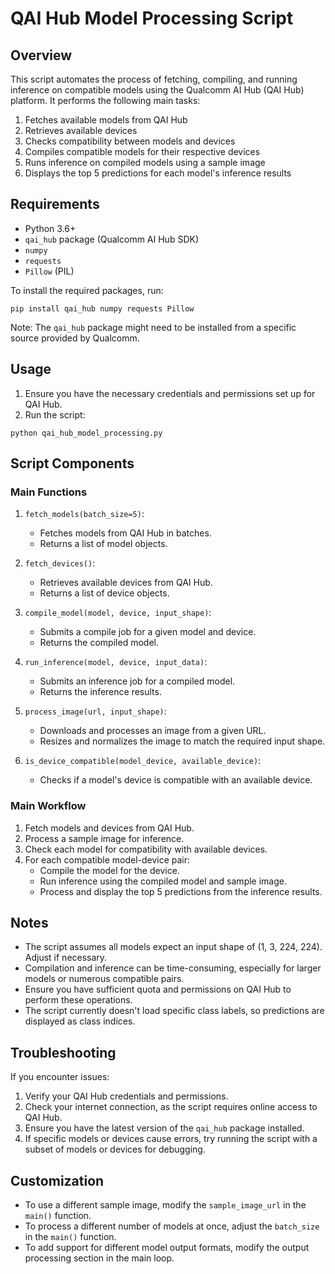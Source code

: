 # QAI Hub Model Processing Script

## Overview

This script automates the process of fetching, compiling, and running inference on compatible models using the Qualcomm AI Hub (QAI Hub) platform. It performs the following main tasks:

1. Fetches available models from QAI Hub
2. Retrieves available devices
3. Checks compatibility between models and devices
4. Compiles compatible models for their respective devices
5. Runs inference on compiled models using a sample image
6. Displays the top 5 predictions for each model's inference results

## Requirements

- Python 3.6+
- `qai_hub` package (Qualcomm AI Hub SDK)
- `numpy`
- `requests`
- `Pillow` (PIL)

To install the required packages, run:

```
pip install qai_hub numpy requests Pillow
```

Note: The `qai_hub` package might need to be installed from a specific source provided by Qualcomm.

## Usage

1. Ensure you have the necessary credentials and permissions set up for QAI Hub.
2. Run the script:

```
python qai_hub_model_processing.py
```

## Script Components

### Main Functions

1. `fetch_models(batch_size=5)`: 
   - Fetches models from QAI Hub in batches.
   - Returns a list of model objects.

2. `fetch_devices()`: 
   - Retrieves available devices from QAI Hub.
   - Returns a list of device objects.

3. `compile_model(model, device, input_shape)`: 
   - Submits a compile job for a given model and device.
   - Returns the compiled model.

4. `run_inference(model, device, input_data)`: 
   - Submits an inference job for a compiled model.
   - Returns the inference results.

5. `process_image(url, input_shape)`: 
   - Downloads and processes an image from a given URL.
   - Resizes and normalizes the image to match the required input shape.

6. `is_device_compatible(model_device, available_device)`: 
   - Checks if a model's device is compatible with an available device.

### Main Workflow

1. Fetch models and devices from QAI Hub.
2. Process a sample image for inference.
3. Check each model for compatibility with available devices.
4. For each compatible model-device pair:
   - Compile the model for the device.
   - Run inference using the compiled model and sample image.
   - Process and display the top 5 predictions from the inference results.

## Notes

- The script assumes all models expect an input shape of (1, 3, 224, 224). Adjust if necessary.
- Compilation and inference can be time-consuming, especially for larger models or numerous compatible pairs.
- Ensure you have sufficient quota and permissions on QAI Hub to perform these operations.
- The script currently doesn't load specific class labels, so predictions are displayed as class indices.

## Troubleshooting

If you encounter issues:

1. Verify your QAI Hub credentials and permissions.
2. Check your internet connection, as the script requires online access to QAI Hub.
3. Ensure you have the latest version of the `qai_hub` package installed.
4. If specific models or devices cause errors, try running the script with a subset of models or devices for debugging.

## Customization

- To use a different sample image, modify the `sample_image_url` in the `main()` function.
- To process a different number of models at once, adjust the `batch_size` in the `main()` function.
- To add support for different model output formats, modify the output processing section in the main loop.

